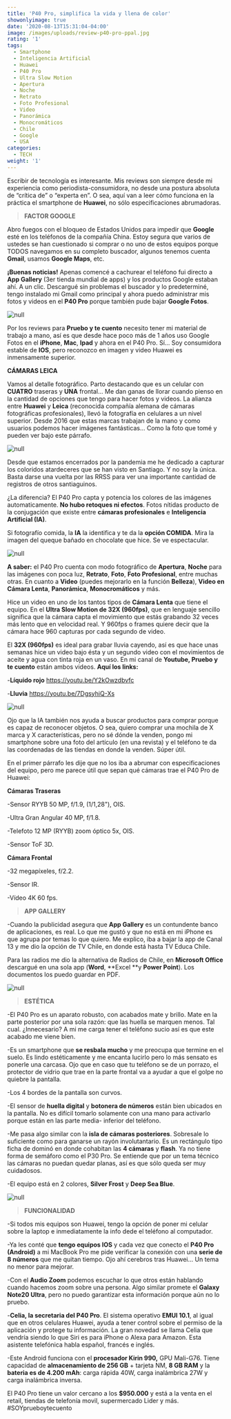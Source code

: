 ```yaml
---
title: 'P40 Pro, simplifica la vida y llena de color'
showonlyimage: true
date: '2020-08-13T15:31:04-04:00'
image: /images/uploads/review-p40-pro-ppal.jpg
rating: '1'
tags:
  - Smartphone
  - Inteligencia Artificial
  - Huawei
  - P40 Pro
  - Ultra Slow Motion
  - Apertura
  - Noche
  - Retrato
  - Foto Profesional
  - Video
  - Panorámica
  - Monocromáticos
  - Chile
  - Google
  - USA
categories:
  - TECH
weight: '1'
---
```

Escribir de tecnología es interesante. Mis reviews son siempre desde mi experiencia como periodista-consumidora, no desde una postura absoluta de “crítica de” o “experta en”. O sea, aquí van a leer cómo funciona en la práctica el smartphone de **Huawei**, no sólo especificaciones abrumadoras. 

<!--more-->

> **FACTOR GOOGLE**

Abro fuegos con el bloqueo de Estados Unidos para impedir que **Google** esté en los teléfonos de la compañía China. Estoy segura que varios de ustedes se han cuestionado si comprar o no uno de estos equipos porque TODOS navegamos en su completo buscador, algunos tenemos cuenta **Gmail**, usamos **Google Maps**, etc. 

**¡Buenas noticias!** Apenas comencé a cachurear el teléfono fui directo a **App Gallery** (3er tienda mundial de apps) y los productos Google estaban ahí. A un clic. Descargué sin problemas el buscador y lo predeterminé, tengo instalado mi Gmail como principal y ahora puedo administrar mis fotos y videos en el **P40 Pro** porque también pude bajar **Google Fotos**. 

![null](/images/uploads/dato-di-a-del-padre-p40-pro.jpg)

Por los reviews para **Pruebo y te cuento** necesito tener mi material de trabajo a mano, así es que desde hace poco más de 1 años uso Google Fotos en el **iPhone**, **Mac**, **Ipad** y ahora en el P40 Pro. Sí… Soy consumidora estable de **IOS**, pero reconozco en imagen y video Huawei es inmensamente superior. 

**CÁMARAS LEICA** 

Vamos al detalle fotográfico. Parto destacando que es un celular con **CUATRO** traseras y **UNA** frontal… Me dan ganas de llorar cuando pienso en la cantidad de opciones que tengo para hacer fotos y videos. La alianza entre **Huawei** y **Leica** (reconocida compañía alemana de cámaras fotográficas profesionales), llevó la fotografía en celulares a un nivel superior. Desde 2016 que estas marcas trabajan de la mano y como usuarios podemos hacer imágenes fantásticas… Como la foto que tomé y pueden ver bajo este párrafo.

![null](/images/uploads/review-p4o-pro-paisaje-colorido.jpg)

Desde que estamos encerrados por la pandemia me he dedicado a capturar los coloridos atardeceres que se han visto en Santiago. Y no soy la única. Basta darse una vuelta por las RRSS para ver una importante cantidad de registros de otros santiaguinos. 

¿La diferencia? El P40 Pro capta y potencia los colores de las imágenes automaticamente. **No hubo retoques ni efectos**. Fotos nítidas producto de la conjugación que existe entre **cámaras profesionales** e **Inteligencia Artificial (IA)**. 

Si fotografío comida, la **IA** la identifica y te da la **opción COMIDA**. Mira la imagen del queque bañado en chocolate que hice. Se ve espectacular. 

![null](/images/uploads/review-p40-pro-queque.jpg)

**A saber:** el P40 Pro cuenta con modo fotográfico de **Apertura**, **Noche** para las imágenes con poca luz, **Retrato**, **Foto**, **Foto Profesional**, entre muchas otras. En cuanto a **Video** (puedes mejorarlo en la función **Belleza**), **Video en Cámara Lenta**, **Panorámica**, **Monocromáticos** y más. 

Hice un video en uno de los tantos tipos de **Cámara Lenta** que tiene el equipo. En el **Ultra Slow Motion de 32X (960fps)**, que en lenguaje sencillo significa que la cámara capta el movimiento que estás grabando 32 veces más lento que en velocidad real. Y 960fps o frames quiere decir que la cámara hace 960 capturas por cada segundo de video. 

El **32X (960fps)** es ideal para grabar lluvia cayendo, así es que hace unas semanas hice un video bajo ésta y un segundo video con el movimientos de aceite y agua con tinta roja en un vaso. En mi canal de **Youtube, Pruebo y te cuento** están ambos videos. **Aquí los links:** 

\-**Líquido rojo** https://youtu.be/Y2kOwzdbvfc

\-**Lluvia** https://youtu.be/7DgsyhiQ-Xs

![null](/images/uploads/review-p40-pro-ca-marappl.jpg)

Ojo que la IA también nos ayuda a buscar productos para comprar porque es capaz de reconocer objetos. O sea, quiero comprar una mochila de X marca y X características, pero no sé dónde la venden, pongo mi smartphone sobre una foto del artículo (en una revista) y el teléfono te da las coordenadas de las tiendas en donde la venden. Súper útil. 

En el primer párrafo les dije que no los iba a abrumar con especificaciones del equipo, pero me parece útil que sepan qué cámaras trae el P40 Pro de Huawei: 

**Cámaras Traseras**

\-Sensor RYYB 50 MP, f/1.9, (1/1,28"), OIS. 

\-Ultra Gran Angular 40 MP, f/1.8. 

\-Telefoto 12 MP (RYYB) zoom óptico 5x, OIS. 

\-Sensor ToF 3D. 

**Cámara Frontal**

\-32 megapíxeles, f/2.2. 

\-Sensor IR. 

\-Vídeo 4K 60 fps. 

> **APP GALLERY**

\-Cuando la publicidad asegura que **App Gallery** es un contundente banco de aplicaciones, es real. Lo que me gustó y que no está en mi iPhone es que agrupa por temas lo que quiero. Me explico, iba a bajar la app de Canal 13 y me dio la opción de TV Chile, en donde está hasta TV Educa Chile. 

Para las radios me dio la alternativa de Radios de Chile, en **Microsoft Office** descargué en una sola app (**Word**, **Excel **y **Power Point**). Los documentos los puedo guardar en PDF. 

![null](/images/uploads/f-review-p40-procollage-ok.jpg)

> **ESTÉTICA**

\-El P40 Pro es un aparato robusto, con acabados mate y brillo. Mate en la parte posterior por una sola razón: que las huella se marquen menos. Tal cual. ¿Innecesario? A mi me carga tener el teléfono sucio así es que este acabado me viene bien. 

\-Es un smartphone que **se resbala mucho** y me preocupa que termine en el suelo. Es lindo estéticamente y me encanta lucirlo pero lo más sensato es ponerle una carcasa. Ojo que en caso que tu teléfono se de un porrazo, el protector de vidrio que trae en la parte frontal va a ayudar a que el golpe no quiebre la pantalla. 

\-Los 4 bordes de la pantalla son curvos. 

\-El sensor de **huella digital** y **botonera de números** están bien ubicados en la pantalla. No es difícil tomarlo solamente con una mano para activarlo porque están en las parte media- inferior del teléfono. 

\-Me pasa algo similar con la **isla de cámaras posteriores**. Sobresale lo suficiente como para ganarse un rayón involutantario. Es un rectángulo tipo ficha de dominó en donde cohabitan las **4 cámaras** y **flash**. Ya no tiene forma de semáforo como el P30 Pro. Se entiende que por un tema técnico las cámaras no puedan quedar planas, así es que sólo queda ser muy cuidadosos. 

\-El equipo está en 2 colores, **Silver Frost** y **Deep Sea Blue**. 

![null](/images/uploads/review-p40-pro-equipo.jpg)

> **FUNCIONALIDAD**

\-Si todos mis equipos son Huawei, tengo la opción de poner mi celular sobre la laptop e inmediatamente la info dede el teléfono al computador. 

\-Ya les conté que **tengo equipos IOS** y cada vez que conecto el **P40 Pro (Android)** a mi MacBook Pro me pide verificar la conexión con una **serie de 8 números** que me quitan tiempo. Ojo ahí cerebros tras Huawei… Un tema no menor para mejorar. 

\-Con el **Audio Zoom** podemos escuchar lo que otros están hablando cuando hacemos zoom sobre una persona. Algo similar promete el **Galaxy Note20 Ultra**, pero no puedo garantizar esta información porque aún no lo pruebo. 

\-**Celia, la secretaria del P40 Pro**. El sistema operativo **EMUI 10.1**, al igual que en otros celulares Huawei, ayuda a tener control sobre el permiso de la aplicación y protege tu información. La gran novedad se llama Celia que vendría siendo lo que Siri es para iPhone o Alexa para Amazon. Esta asistente telefónica habla español, francés e inglés. 

\-Este Android funciona con el **procesador Kirin 990,** GPU Mali-G76. Tiene capacidad de **almacenamiento de 256 GB** + tarjeta NM, **8 GB RAM** y la **bateria es de 4.200 mAh**: carga rápida 40W, carga inalámbrica 27W y carga inalámbrica inversa. 

El P40 Pro tiene un valor cercano a los **$950.000** y está a la venta en el retail, tiendas de telefonía movil, supermercado Lider y más. #SOYprueboytecuento
